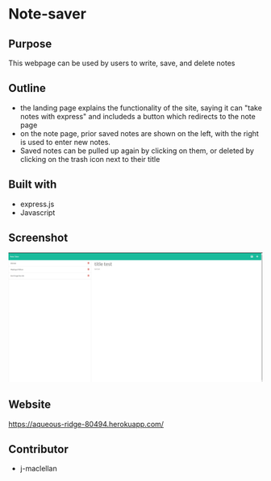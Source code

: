 # Note-saver

## Purpose 
This webpage can be used by users to write, save, and delete notes 

## Outline 
* the landing page explains the functionality of the site, saying it can "take notes with express" and includeds a button which redirects to the note page
* on the note page, prior saved notes are shown on the left, with the right is used to enter new notes.
* Saved notes can be pulled up again by clicking on them, or deleted by clicking on the trash icon next to their title

## Built with
* express.js
* Javascript

## Screenshot
![Webpage](./db/README.jpg)

## Website
https://aqueous-ridge-80494.herokuapp.com/
## Contributor
* j-maclellan